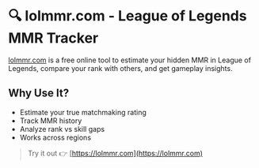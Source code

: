 # 🔍 lolmmr.com - League of Legends MMR Tracker

[lolmmr.com](https://lolmmr.com) is a free online tool to estimate your hidden MMR in League of Legends, compare your rank with others, and get gameplay insights.

## Why Use It?
- Estimate your true matchmaking rating
- Track MMR history
- Analyze rank vs skill gaps
- Works across regions

> Try it out 👉 [https://lolmmr.com](https://lolmmr.com)
